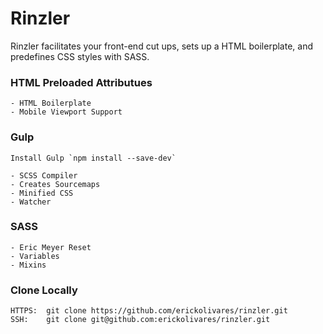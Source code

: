 Rinzler
========================

Rinzler facilitates your front-end cut ups, sets up a HTML boilerplate, and predefines CSS styles with SASS.

### HTML Preloaded Attributues

    - HTML Boilerplate
    - Mobile Viewport Support

### Gulp 

    Install Gulp `npm install --save-dev`

    - SCSS Compiler
    - Creates Sourcemaps
    - Minified CSS
    - Watcher

### SASS 

    - Eric Meyer Reset
    - Variables
    - Mixins

### Clone Locally

    HTTPS:  git clone https://github.com/erickolivares/rinzler.git
    SSH:    git clone git@github.com:erickolivares/rinzler.git


